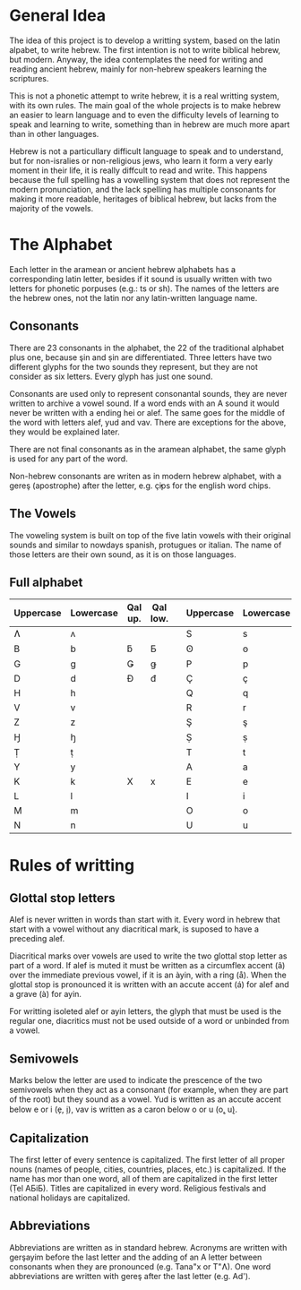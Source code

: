 # General Idea

The idea of this project is to develop a writting system, based on the latin alpabet, to write hebrew. The first intention is not to write biblical hebrew, but modern. Anyway, the idea contemplates the need for writing and reading ancient hebrew, mainly for non-hebrew speakers learning the scriptures.

This is not a phonetic attempt to write hebrew, it is a real writting system, with its own rules. The main goal of the whole projects is to make hebrew an easier to learn language and to even the difficulty levels of learning to speak and learning to write, something than in hebrew are much more apart than in other languages.

Hebrew is not a particullary difficult language to speak and to understand, but for non-isralies or non-religious jews, who learn it form a very early moment in their life, it is really diffcult to read and write. This happens because the full spelling has a vowelling system that does not represent the modern pronunciation, and the lack spelling has multiple consonants for making it more readable, heritages of biblical hebrew, but lacks from the majority of the vowels.

# The Alphabet

Each letter in the aramean or ancient hebrew alphabets has a corresponding latin letter, besides if it sound is usually written with two letters for phonetic porpuses (e.g.: ts or sh). The names of the letters are the hebrew ones, not the latin nor any latin-written language name.

## Consonants

There are 23 consonants in the alphabet, the 22 of the traditional alphabet plus one, because şin and ṣin are differentiated. Three letters have two different glyphs for the two sounds they represent, but they are not consider as six letters. Every glyph has just one sound.

Consonants are used only to represent consonantal sounds, they are never written to archive a vowel sound. If a word ends with an A sound it would never be written with a ending hei or alef. The same goes for the middle of the word with letters alef, yud and vav. There are exceptions for the above, they would be explained later.

There are not final consonants as in the aramean alphabet, the same glyph is used for any part of the word.

Non-hebrew consonants are writen as in modern hebrew alphabet, with a gereş (apostrophe) after the letter, e.g. ç̕ips for the english word chips.

## The Vowels

The voweling system is built on top of the five latin vowels with their original sounds and similar to nowdays spanish, protugues or italian. The name of those letters are their own sound, as it is on those languages.

## Full alphabet

| Uppercase | Lowercase | Qal up. | Qal low. |     | Uppercase | Lowercase | Qal up. | Qal low. |
| --------- | --------- | ------- | -------- | --- | --------- | --------- | ------- | -------- |
| Ʌ         | ʌ         |         |          |     | S         | s         |         |          |
| B         | b         | ƃ       | Ƃ        |     | Ꙩ         | ꙩ         |         |          |
| G         | g         | Ǥ       | ǥ        |     | P         | p         | F       | f        |
| D         | d         | Đ       | đ        |     | Ç         | ç         |         |          |
| H         | h         |         |          |     | Q         | q         |         |          |
| V         | v         |         |          |     | R         | r         |         |          |
| Z         | z         |         |          |     | Ş         | ş         |         |          |
| Ꜧ         | ꜧ         |         |          |     | Ṣ         | ṣ         |         |          |
| Ṭ         | ṭ         |         |          |     | T         | t         | Ŧ       | ŧ        |
| Y         | y         |         |          |     | A         | a         |         |          |
| K         | k         | X       | x        |     | E         | e         |         |          |
| L         | l         |         |          |     | I         | i         |         |          |
| M         | m         |         |          |     | O         | o         |         |          |
| N         | n         |         |          |     | U         | u         |         |          |

# Rules of writting

## Glottal stop letters

Alef is never written in words than start with it. Every word in hebrew that start with a vowel without any diacritical mark, is suposed to have a preceding alef.

Diacritical marks over vowels are used to write the two glottal stop letter as part of a word. If alef is muted it must be written as a circumflex accent (â) over the immediate previous vowel, if it is an àyin, with a ring (å). When the glottal stop is pronounced it is written with an accute accent (á) for alef and a grave (à) for ayin.

For writting isoleted alef or ayin letters, the glyph that must be used is the regular one, diacritics must not be used outside of a word or unbinded from a vowel.

## Semivowels

Marks below the letter are used to indicate the prescence of the two semivowels when they act as a consonant (for example, when they are part of the root) but they sound as a vowel. Yud is written as an accute accent below e or i (e̗, i̗), vav is written as a caron below o or u (o̬, u̬).

## Capitalization

The first letter of every sentence is capitalized.
The first letter of all proper nouns (names of people, cities, countries, places, etc.) is capitalized. If the name has mor than one word, all of them are capitalized in the first letter (Ṭel AƂiƂ).
Titles are capitalized in every word.
Religious festivals and national holidays are capitalized.

## Abbreviations

Abbreviations are written as in standard hebrew. Acronyms are written with gerşayim before the last letter and the adding of an A letter between consonants when they are pronounced (e.g. Tana"x or T"Ʌ). One word abbreviations are written with gereş after the last letter (e.g. Ad').
